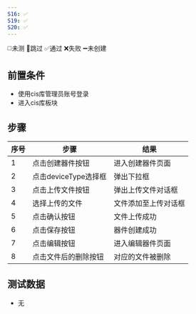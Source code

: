 ```yaml
---
S16: ✅
S19: ✅
S20: ✅
---
```

◻️未测    🚫跳过     ✅通过    ❌失败     ➖未创建

## 前置条件

- 使用cis库管理员账号登录
- 进入cis库板块

## 步骤

| 序号  | 步骤              | 结果         |
| --- | --------------- | ---------- |
| 1   | 点击创建器件按钮        | 进入创建器件页面   |
| 2   | 点击deviceType选择框 | 弹出下拉框      |
| 3   | 点击上传文件按钮        | 弹出上传文件对话框  |
| 4   | 选择上传的文件         | 文件添加至上传对话框 |
| 5   | 点击确认按钮          | 文件上传成功     |
| 6   | 点击保存按钮          | 器件创建成功     |
| 7   | 点击编辑按钮          | 进入编辑器件页面   |
| 8   | 点击文件后的删除按钮      | 对应的文件被删除   |

## 测试数据

- 无
